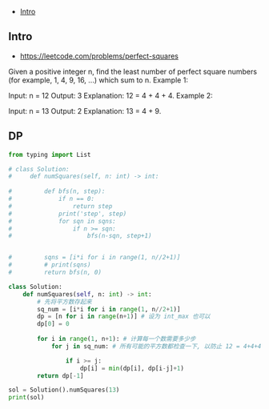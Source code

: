 - [Intro](#intro)

## Intro

- https://leetcode.com/problems/perfect-squares

Given a positive integer n, find the least number of perfect square numbers (for example, 1, 4, 9, 16, ...) which sum to n.
Example 1:

Input: n = 12
Output: 3 
Explanation: 12 = 4 + 4 + 4.
Example 2:

Input: n = 13
Output: 2
Explanation: 13 = 4 + 9.


## DP

```py
from typing import List

# class Solution:
#     def numSquares(self, n: int) -> int:
        
#         def bfs(n, step):
#             if n == 0:
#                 return step
#             print('step', step)
#             for sqn in sqns:
#                 if n >= sqn:
#                     bfs(n-sqn, step+1)


#         sqns = [i*i for i in range(1, n//2+1)]
#         # print(sqns)
#         return bfs(n, 0)

class Solution:
    def numSquares(self, n: int) -> int:
        # 先将平方数存起来
        sq_num = [i*i for i in range(1, n//2+1)] 
        dp = [n for i in range(n+1)] # 设为 int_max 也可以
        dp[0] = 0
        
        for i in range(1, n+1): # 计算每一个数需要多少步
            for j in sq_num: # 所有可能的平方数都检查一下, 以防止 12 = 4+4+4 的情况被 9 覆盖

                if i >= j:
                    dp[i] = min(dp[i], dp[i-j]+1)
        return dp[-1]

sol = Solution().numSquares(13)
print(sol)
```